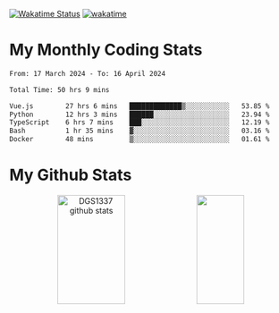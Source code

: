 [![Wakatime Status](https://github.com/noopurphalak/noopurphalak/workflows/wakatime-status-update/badge.svg)](https://github.com/noopurphalak/noopurphalak/actions/workflows/main.yml)
[![wakatime](https://wakatime.com/badge/user/80ace140-ef40-4fdd-b8ed-f3be3d2e1aea.svg)](https://wakatime.com/@80ace140-ef40-4fdd-b8ed-f3be3d2e1aea)

# My Monthly Coding Stats

<!--START_SECTION:waka-->

```txt
From: 17 March 2024 - To: 16 April 2024

Total Time: 50 hrs 9 mins

Vue.js        27 hrs 6 mins   █████████████▒░░░░░░░░░░░   53.85 %
Python        12 hrs 3 mins   ██████░░░░░░░░░░░░░░░░░░░   23.94 %
TypeScript    6 hrs 7 mins    ███░░░░░░░░░░░░░░░░░░░░░░   12.19 %
Bash          1 hr 35 mins    ▓░░░░░░░░░░░░░░░░░░░░░░░░   03.16 %
Docker        48 mins         ▒░░░░░░░░░░░░░░░░░░░░░░░░   01.61 %
```

<!--END_SECTION:waka-->

# My Github Stats
<div style="text-align: center;">
  <img width="49%" height="195px" src="https://github-readme-stats-sigma-five.vercel.app/api?username=noopurphalak&show_icons=true&count_private=true&hide_border=true&title_color=ecf2f8&icon_color=0d1117&text_color=FFFFFF&bg_color=0d1117" alt="DGS1337 github stats" />
  <img width="41%" height="195px" src="https://github-readme-stats-sigma-five.vercel.app/api/top-langs/?username=noopurphalak&layout=compact&hide_border=true&title_color=ecf2f8&text_color=FFFFFF&bg_color=0d1117" />
</div>
